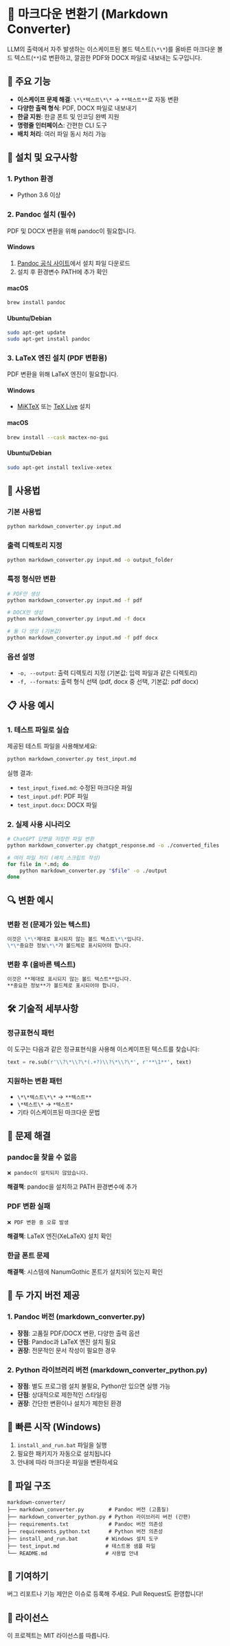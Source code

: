 # 📄 마크다운 변환기 (Markdown Converter)

LLM의 출력에서 자주 발생하는 이스케이프된 볼드 텍스트(`\*\*`)를 올바른 마크다운 볼드 텍스트(`**`)로 변환하고, 깔끔한 PDF와 DOCX 파일로 내보내는 도구입니다.

## 🎯 주요 기능

- **이스케이프 문제 해결**: `\*\*텍스트\*\*` → `**텍스트**`로 자동 변환
- **다양한 출력 형식**: PDF, DOCX 파일로 내보내기
- **한글 지원**: 한글 폰트 및 인코딩 완벽 지원
- **명령줄 인터페이스**: 간편한 CLI 도구
- **배치 처리**: 여러 파일 동시 처리 가능

## 🔧 설치 및 요구사항

### 1. Python 환경
- Python 3.6 이상

### 2. Pandoc 설치 (필수)
PDF 및 DOCX 변환을 위해 pandoc이 필요합니다.

#### Windows
1. [Pandoc 공식 사이트](https://pandoc.org/installing.html#windows)에서 설치 파일 다운로드
2. 설치 후 환경변수 PATH에 추가 확인

#### macOS
```bash
brew install pandoc
```

#### Ubuntu/Debian
```bash
sudo apt-get update
sudo apt-get install pandoc
```

### 3. LaTeX 엔진 설치 (PDF 변환용)
PDF 변환을 위해 LaTeX 엔진이 필요합니다.

#### Windows
- [MiKTeX](https://miktex.org/) 또는 [TeX Live](https://www.tug.org/texlive/) 설치

#### macOS
```bash
brew install --cask mactex-no-gui
```

#### Ubuntu/Debian
```bash
sudo apt-get install texlive-xetex
```

## 🚀 사용법

### 기본 사용법
```bash
python markdown_converter.py input.md
```

### 출력 디렉토리 지정
```bash
python markdown_converter.py input.md -o output_folder
```

### 특정 형식만 변환
```bash
# PDF만 생성
python markdown_converter.py input.md -f pdf

# DOCX만 생성
python markdown_converter.py input.md -f docx

# 둘 다 생성 (기본값)
python markdown_converter.py input.md -f pdf docx
```

### 옵션 설명
- `-o, --output`: 출력 디렉토리 지정 (기본값: 입력 파일과 같은 디렉토리)
- `-f, --formats`: 출력 형식 선택 (pdf, docx 중 선택, 기본값: pdf docx)

## 📋 사용 예시

### 1. 테스트 파일로 실습
제공된 테스트 파일을 사용해보세요:

```bash
python markdown_converter.py test_input.md
```

실행 결과:
- `test_input_fixed.md`: 수정된 마크다운 파일
- `test_input.pdf`: PDF 파일
- `test_input.docx`: DOCX 파일

### 2. 실제 사용 시나리오
```bash
# ChatGPT 답변을 저장한 파일 변환
python markdown_converter.py chatgpt_response.md -o ./converted_files

# 여러 파일 처리 (배치 스크립트 작성)
for file in *.md; do
    python markdown_converter.py "$file" -o ./output
done
```

## 🔍 변환 예시

### 변환 전 (문제가 있는 텍스트)
```markdown
이것은 \*\*제대로 표시되지 않는 볼드 텍스트\*\*입니다.
\*\*중요한 정보\*\*가 볼드체로 표시되어야 합니다.
```

### 변환 후 (올바른 텍스트)
```markdown
이것은 **제대로 표시되지 않는 볼드 텍스트**입니다.
**중요한 정보**가 볼드체로 표시되어야 합니다.
```

## 🛠️ 기술적 세부사항

### 정규표현식 패턴
이 도구는 다음과 같은 정규표현식을 사용해 이스케이프된 텍스트를 찾습니다:
```python
text = re.sub(r'\\?\*\\?\*(.+?)\\?\*\\?\*', r'**\1**', text)
```

### 지원하는 변환 패턴
- `\*\*텍스트\*\*` → `**텍스트**`
- `\*텍스트\*` → `*텍스트*`
- 기타 이스케이프된 마크다운 문법

## 🚨 문제 해결

### pandoc을 찾을 수 없음
```
❌ pandoc이 설치되지 않았습니다.
```
**해결책**: pandoc을 설치하고 PATH 환경변수에 추가

### PDF 변환 실패
```
❌ PDF 변환 중 오류 발생
```
**해결책**: LaTeX 엔진(XeLaTeX) 설치 확인

### 한글 폰트 문제
**해결책**: 시스템에 NanumGothic 폰트가 설치되어 있는지 확인

## 🔧 두 가지 버전 제공

### 1. Pandoc 버전 (markdown_converter.py)
- **장점**: 고품질 PDF/DOCX 변환, 다양한 출력 옵션
- **단점**: Pandoc과 LaTeX 엔진 설치 필요
- **권장**: 전문적인 문서 작성이 필요한 경우

### 2. Python 라이브러리 버전 (markdown_converter_python.py)
- **장점**: 별도 프로그램 설치 불필요, Python만 있으면 실행 가능
- **단점**: 상대적으로 제한적인 스타일링
- **권장**: 간단한 변환이나 설치가 제한된 환경

## 🚀 빠른 시작 (Windows)

1. `install_and_run.bat` 파일을 실행
2. 필요한 패키지가 자동으로 설치됩니다
3. 안내에 따라 마크다운 파일을 변환하세요

## 📁 파일 구조
```
markdown-converter/
├── markdown_converter.py        # Pandoc 버전 (고품질)
├── markdown_converter_python.py # Python 라이브러리 버전 (간편)
├── requirements.txt             # Pandoc 버전 의존성
├── requirements_python.txt      # Python 버전 의존성
├── install_and_run.bat         # Windows 설치 도구
├── test_input.md               # 테스트용 샘플 파일
└── README.md                   # 사용법 안내
```

## 🤝 기여하기

버그 리포트나 기능 제안은 이슈로 등록해 주세요. Pull Request도 환영합니다!

## 📄 라이선스

이 프로젝트는 MIT 라이선스를 따릅니다. 